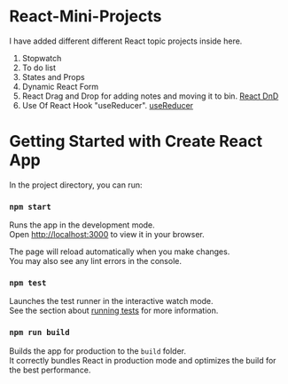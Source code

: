 # React-Mini-Projects 

I have added different different React topic projects inside here.
1. Stopwatch
2. To do list
3. States and Props
4. Dynamic React Form 
5. React Drag and Drop for adding notes and moving it to bin. [React DnD](https://react-dnd.github.io/react-dnd)
6. Use Of React Hook "useReducer". [useReducer](https://react.dev/reference/react/useReducer)

# Getting Started with Create React App

In the project directory, you can run:

### `npm start`

Runs the app in the development mode.\
Open [http://localhost:3000](http://localhost:3000) to view it in your browser.

The page will reload automatically when you make changes.\
You may also see any lint errors in the console.

### `npm test`

Launches the test runner in the interactive watch mode.\
See the section about [running tests](https://facebook.github.io/create-react-app/docs/running-tests) for more information.

### `npm run build`

Builds the app for production to the `build` folder.\
It correctly bundles React in production mode and optimizes the build for the best performance.
